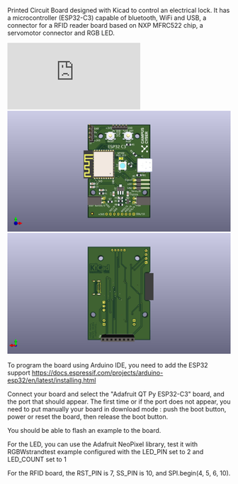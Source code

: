 Printed Circuit Board designed with Kicad to control an electrical lock.
It has a microcontroller (ESP32-C3) capable of bluetooth, WiFi and USB, a connector for a RFID reader board based on NXP MFRC522 chip, a servomotor connector and RGB LED.

![Schematics](https://github.com/LabCyberINRIA/SmarLockCC/blob/master/Hardware/Pictures/smartlockcc.pdf)
![PCB-3D-Front](https://github.com/LabCyberINRIA/SmarLockCC/blob/master/Hardware/Pictures/smartlockcc_front.png?raw=true)
![PCB-3D-Back](https://github.com/LabCyberINRIA/SmarLockCC/blob/master/Hardware/Pictures/smartlockcc_back.png?raw=true)

To program the board using Arduino IDE, you need to add the ESP32 support https://docs.espressif.com/projects/arduino-esp32/en/latest/installing.html

Connect your board and select the "Adafruit QT Py ESP32-C3" board, and the port that should appear. The first time or if the port does not appear, you need to put manually your board in download mode : push the boot button, power or reset the board, then release the boot button.

You should be able to flash an example to the board.

For the LED, you can use the Adafruit NeoPixel library, test it with RGBWstrandtest example configured with the LED_PIN set to 2 and LED_COUNT set to 1

For the RFID board, the RST_PIN is 7, SS_PIN is 10, and SPI.begin(4, 5, 6, 10).
